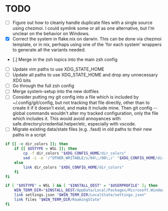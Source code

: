 # TODO

- [ ] Figure out how to cleanly handle duplicate files with a single source using chezmoi. I could symlink some or all as one alternative, but I'm unclear on the behavior on Windows.
- [x] Correct the system in flake.nix on darwin. This can be done via chezmoi template, or in nix, perhaps using one of the 'for each system' wrappers to generate all the variants needed.
- [.] Merge in the zsh topics into the main zsh config
- [ ] Update vim paths to use XDG_STATE_HOME
- [ ] Update all paths to use XDG_STATE_HOME and drop any unnecessary XDG bits
- [ ] Go through the full zsh config
- [ ] Merge system-setup into the new dotfiles
- [ ] Consider putting my git config into a file which is included by ~/.config/git/config, but not tracking that file directly, other than to create it if it doesn't exist, and make it include mine. Then git config --global commands wouldn't alter my tracked configuration, only the file which includes it. This would avoid annoyances with safe.directory/credential.helper/etc, especially with vscode.
- [ ] Migrate existing data/state files (e.g. .fasd) in old paths to their new paths in a script

```zsh
if [[ -e dir_colors ]]; then
    if [[ $OSTYPE = WSL ]]; then
        cp -f dir_colors "$XDG_CONFIG_HOME/dir_colors"
        sed -i -e '/^OTHER_WRITABLE/s/04\;/00\;/' "$XDG_CONFIG_HOME/dir_colors"
    else
        link dir_colors "$XDG_CONFIG_HOME/dir_colors"
    fi
fi
```

```zsh
if [ "$OSTYPE" = WSL ] && [ "$INSTALL_DEST" = "$USERPROFILE" ]; then
    WIN_TERM_DIR="$INSTALL_DEST/AppData/Local/Packages/Microsoft.WindowsTerminal_8wekyb3d8bbwe"
    link settings.json "$WIN_TERM_DIR/LocalState/settings.json"
    link files "$WIN_TERM_DIR/RoamingState"
fi
```
